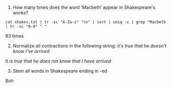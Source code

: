 1. How many times does the word ‘Macbeth’ appear in Shakespeare's works?

`cat shakes.txt | tr -sc "A-Za-z" "\n" | sort | uniq -c | grep "Macbeth | tr -sc "0-9" " "`

83 times

2. Normalize all contractions in the following string: *it's true that he doesn't know I've arrived*

*It is true that he does not know that I have arrived*

3. Stem all words in Shakespeare ending in -ed

Boh